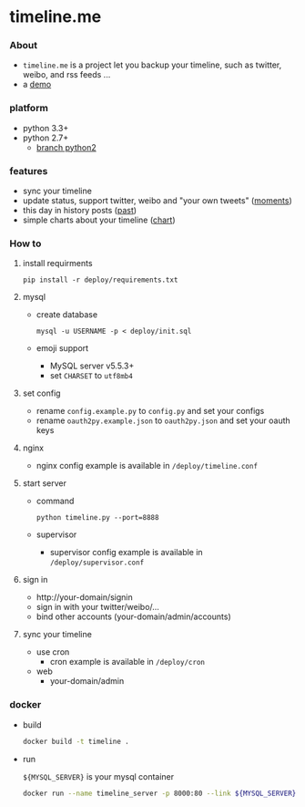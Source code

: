 timeline.me
==========================

### About
- ```timeline.me``` is a project let you backup your timeline, such as twitter, weibo, and rss feeds ...
- a [demo](https://i.caoyue.me)

### platform
- python 3.3+
- python 2.7+
    + [branch python2](https://github.com/caoyue/timeline.me/tree/python2)
### features
- sync your timeline
- update status, support twitter, weibo and "your own tweets" ([moments](https://i.caoyue.me/moments))
- this day in history posts ([past](https://i.caoyue.me/past))
- simple charts about your timeline ([chart](https://i.caoyue.me/chart))

### How to
1. install requirments

    ```shell
    pip install -r deploy/requirements.txt
    ```

2. mysql
    * create database

        ```shell
        mysql -u USERNAME -p < deploy/init.sql
        ```
    * emoji support
        + MySQL server v5.5.3+
        + set ```CHARSET``` to ```utf8mb4```

3. set config
    * rename ```config.example.py``` to ```config.py``` and set your configs
    * rename ```oauth2py.example.json``` to ```oauth2py.json``` and set your oauth keys

4. nginx
    * nginx config example is available in ```/deploy/timeline.conf```

5. start server
    - command

        ```shell
        python timeline.py --port=8888
        ```
    - supervisor
        * supervisor config example is available in ```/deploy/supervisor.conf```

6. sign in
    - http://your-domain/signin
    - sign in with your twitter/weibo/...
    - bind other accounts (your-domain/admin/accounts)

7. sync your timeline
    - use cron
        * cron example is available in ```/deploy/cron```
    - web
        * your-domain/admin

### docker
- build

    ```bash
    docker build -t timeline .
    ```
- run

    `${MYSQL_SERVER}` is your mysql container

    ```bash
    docker run --name timeline_server -p 8000:80 --link ${MYSQL_SERVER}:mysql_host -v /develop/timeline.me:/app -d timeline
    ```
